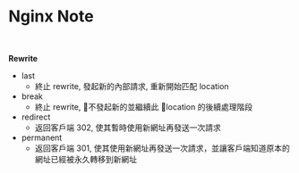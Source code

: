 # Nginx Note 
<br>

**Rewrite**
- last
  * 終止 rewrite, 發起新的內部請求, 重新開始匹配 location
- break
  * 終止 rewrite, 不發起新的並繼續此 location 的後續處理階段
- redirect
  * 返回客戶端 302, 使其暫時使用新網址再發送一次請求
- permanent
  * 返回客戶端 301, 使其使用新網址再發送一次請求，並讓客戶端知道原本的網址已經被永久轉移到新網址